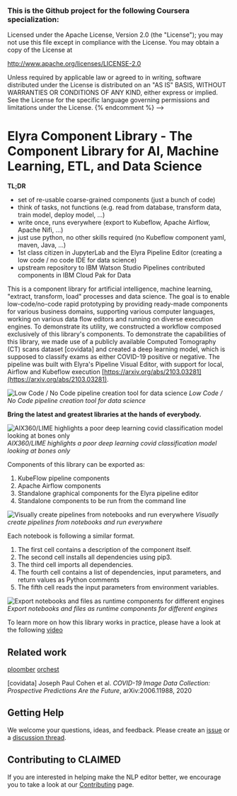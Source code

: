 ### This is the Github project for the following Coursera specialization:

Licensed under the Apache License, Version 2.0 (the "License");
you may not use this file except in compliance with the License.
You may obtain a copy of the License at

http://www.apache.org/licenses/LICENSE-2.0

Unless required by applicable law or agreed to in writing, software
distributed under the License is distributed on an "AS IS" BASIS,
WITHOUT WARRANTIES OR CONDITIONS OF ANY KIND, either express or implied.
See the License for the specific language governing permissions and
limitations under the License.
{% endcomment %}
-->

# Elyra Component Library - The Component Library for AI, Machine Learning, ETL, and Data Science

**TL;DR**
- set of re-usable coarse-grained components (just a bunch of code)
- think of tasks, not functions (e.g. read from database, transform data, train model, deploy model, ...)
- write once, runs everywhere (export to Kubeflow, Apache Airflow, Apache Nifi, ...)
- just use python, no other skills required (no Kubeflow component yaml, maven, Java, ...)
- 1st class citizen in JupyterLab and the Elyra Pipeline Editor (creating a low code / no code IDE for data science) 
- upstream repository to IBM Watson Studio Pipelines contributed components in IBM Cloud Pak for Data


This is a component library for artificial intelligence, machine learning,
"extract, transform, load" processes and data science.
The goal is to enable low-code/no-code rapid prototyping by providing
ready-made components for various business domains,
supporting various computer languages, working on various data flow editors and
running on diverse execution engines.
To demonstrate its utility, we constructed a workflow composed exclusively of this library's components.
To demonstrate the capabilities of this library, we made use of a publicly available Computed Tomography (CT) scans dataset [covidata]
and created a deep learning model, which is supposed to classify exams as either
COVID-19 positive or negative. The pipeline was built with Elyra's Pipeline Visual Editor,
with support for local, Airflow and Kubeflow execution [https://arxiv.org/abs/2103.03281](https://arxiv.org/abs/2103.03281).

![Low Code / No Code pipeline creation tool for data science](https://github.com/IBM/claimed/raw/master/images/elyra_pipeline.png)
*Low Code / No Code pipeline creation tool for data science*

 **Bring the latest and greatest libraries at the hands of everybody.**

![AIX360/LIME highlights a poor deep learning covid classification model looking at bones only](https://github.com/IBM/claimed/raw/master/images/elyra_lime.png)
*AIX360/LIME highlights a poor deep learning covid classification model looking at bones only*

Components of this library can be exported as:
1. KubeFlow pipeline components
2. Apache Airflow components
3. Standalone graphical components for the Elyra pipeline editor
4. Standalone components to be run from the command line

![Visually create pipelines from notebooks and run everywhere](https://github.com/IBM/claimed/raw/master/images/elyra_graphical_export.png)
*Visually create pipelines from notebooks and run everywhere*

Each notebook is following a similar format.

1. The first cell contains a description of the component itself.
2. The second cell installs all dependencies using pip3.
3. The third cell imports all dependencies.
4. The fourth cell contains a list of dependencies, input parameters, and return values as Python comments
5. The fifth cell reads the input parameters from environment variables.


![Export notebooks and files as runtime components for different engines](https://github.com/IBM/claimed/raw/master/images/elyra_cli_export.png)
*Export notebooks and files as runtime components for different engines*


To learn more on how this library works in practice, please have a look at the following [video](https://www.youtube.com/watch?v=FuV2oG55C5s)

## Related work
[ploomber](https://github.com/ploomber/ploomber)
[orchest](https://www.orchest.io/)

[covidata] Joseph Paul Cohen et al. *COVID-19 Image Data Collection: Prospective Predictions Are the Future*, arXiv:2006.11988, 2020

## Getting Help

We welcome your questions, ideas, and feedback. Please create an [issue](https://github.com/IBM/claimed/issues) or a [discussion thread](https://github.com/IBM/claimed/discussions).

## Contributing to CLAIMED
If you are interested in helping make the NLP editor  better, we encourage you to take a look at our 
[Contributing](CONTRIBUTING.md) page.
